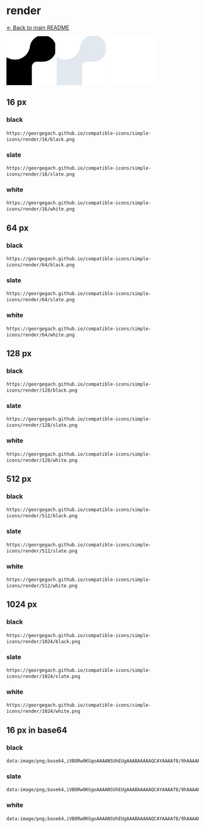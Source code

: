 # render

[← Back to main README](../../README.md)


<img src="./128/black.png" width="128" alt="render black icon" />
<img src="./128/slate.png" width="128" alt="render slate icon" />
<img src="./128/white.png" width="128" alt="render white icon" />

## 16 px

### black
```
https://georgegach.github.io/compatible-icons/simple-icons/render/16/black.png
```

### slate
```
https://georgegach.github.io/compatible-icons/simple-icons/render/16/slate.png
```

### white
```
https://georgegach.github.io/compatible-icons/simple-icons/render/16/white.png
```

## 64 px

### black
```
https://georgegach.github.io/compatible-icons/simple-icons/render/64/black.png
```

### slate
```
https://georgegach.github.io/compatible-icons/simple-icons/render/64/slate.png
```

### white
```
https://georgegach.github.io/compatible-icons/simple-icons/render/64/white.png
```

## 128 px

### black
```
https://georgegach.github.io/compatible-icons/simple-icons/render/128/black.png
```

### slate
```
https://georgegach.github.io/compatible-icons/simple-icons/render/128/slate.png
```

### white
```
https://georgegach.github.io/compatible-icons/simple-icons/render/128/white.png
```

## 512 px

### black
```
https://georgegach.github.io/compatible-icons/simple-icons/render/512/black.png
```

### slate
```
https://georgegach.github.io/compatible-icons/simple-icons/render/512/slate.png
```

### white
```
https://georgegach.github.io/compatible-icons/simple-icons/render/512/white.png
```

## 1024 px

### black
```
https://georgegach.github.io/compatible-icons/simple-icons/render/1024/black.png
```

### slate
```
https://georgegach.github.io/compatible-icons/simple-icons/render/1024/slate.png
```

### white
```
https://georgegach.github.io/compatible-icons/simple-icons/render/1024/white.png
```

## 16 px in base64

### black
```
data:image/png;base64,iVBORw0KGgoAAAANSUhEUgAAABAAAAAQCAYAAAAf8/9hAAAABmJLR0QA/wD/AP+gvaeTAAAArUlEQVQ4jd3RIY4CQRCF4W8QKxAbHEdAoTgEaq9DgliHICScAY1GIjFYTgCDQGEWBEHNim0SQna6EnC8pJLuVN7/qrqJVWCKPX5wSufv1As1Sabqoc4YRuYmdv+Yb1U2AkAf7Uz/M5pgkUmv/L1Jrbo4BICyztzDNjCfMS5SyhIrtPCFjvrdLzhijkGBKz4yqxwwwybdT1i72/8ajDrKwEXf6C75aUBWbwJ4CfILvRlEM+UmNVMAAAAASUVORK5CYII=
```

### slate
```
data:image/png;base64,iVBORw0KGgoAAAANSUhEUgAAABAAAAAQCAYAAAAf8/9hAAAABmJLR0QA/wD/AP+gvaeTAAAA+0lEQVQ4jd3RIUtDYRjF8f9550QHbmNBJygLBpNpH8Jk9AuY/ARLRjGI38CwKFar0WK12LfB9YKi1zEQ0XuPxSS77wVtPvXw/A4Pj6gY25qk0zNU7INaAhmyQjrvrTaPVQWMHrLTIA4NKz/omdFJFEiSpJGHxr2hNy8XGocYkNeWd23WyvJCbkYBzAFiqSyWCaXAJH3eKaAf8wXZXGD0mPVNuBJaj+zPCnOhcfqSWOHa/rwJqrch33OhbWn+7cJvoCeby81ua6Bxmr0Di2U1xonQ0OYOQEHTj3p+u9XpvAIsxG4EqKHhRrd9VJbHvwDk382/BqrmXwD6G/IFfDpWVoQgDXIAAAAASUVORK5CYII=
```

### white
```
data:image/png;base64,iVBORw0KGgoAAAANSUhEUgAAABAAAAAQCAYAAAAf8/9hAAAABmJLR0QA/wD/AP+gvaeTAAAAuUlEQVQ4jd2RKw4CQRAFaxCEIAiOI6BQHALFJTgECQKHICScAc0ZkBgsJ+AjViH4CIIqzG5CCDuTgOOpmXRe9etuSEgN6lw9qhf1mr/Hakj5UWe56V03dZQy19X9B3OhQyURoAe0IvVGCjAAapF6pRSgdoBuosG5zNxVd5HZiyVOg5oBK2ANNIE+0KZ89jtwApbAMKgPoBqJmQELYJv/r8AmhHAp4j4SUSexJaSuwEvnrwFR/QngJ8gTeHnD3KPHK+kAAAAASUVORK5CYII=
```

